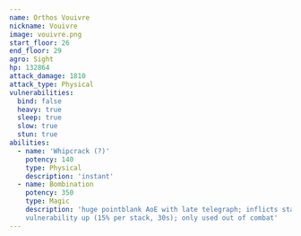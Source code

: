 ```yaml
---
name: Orthos Vouivre
nickname: Vouivre
image: vouivre.png
start_floor: 26
end_floor: 29
agro: Sight
hp: 132864
attack_damage: 1810
attack_type: Physical
vulnerabilities:
  bind: false
  heavy: true
  sleep: true
  slow: true
  stun: true
abilities:
  - name: 'Whipcrack (?)'
    potency: 140
    type: Physical
    description: 'instant'
  - name: Bombination
    potency: 350
    type: Magic
    description: 'huge pointblank AoE with late telegraph; inflicts stacking
    vulnerability up (15% per stack, 30s); only used out of combat'
---
```

